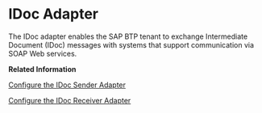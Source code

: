 <!-- loio6042250661aa437c81dc8b3b4de567c4 -->

# IDoc Adapter

The IDoc adapter enables the SAP BTP tenant to exchange Intermediate Document \(IDoc\) messages with systems that support communication via SOAP Web services.

**Related Information**  


[Configure the IDoc Sender Adapter](configure-the-idoc-sender-adapter-bf769d6.md "The IDoc sender adapter enables the SAP BTP tenant to receive Intermediate Document (IDoc) messages from a sender.")

[Configure the IDoc Receiver Adapter](configure-the-idoc-receiver-adapter-018aa88.md "The IDoc receiver adapter enables the SAP BTP tenant to send Intermediate Document (IDoc) messages to a receiver.")

